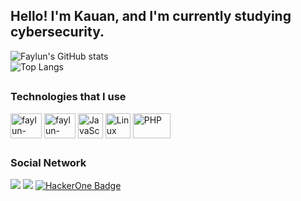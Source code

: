 ## Hello! I'm Kauan, and I'm currently studying cybersecurity.

  ![Faylun's GitHub stats](https://github-readme-stats.vercel.app/api?username=faylun&show_icons=true&theme=highcontrast)
  </br>
  ![Top Langs](https://github-readme-stats.vercel.app/api/top-langs/?username=faylun&layout=compact&theme=highcontrast)

  ##

  ### Technologies that I use
  
  <div style="display: inline_block" >

  <img align="center" alt="faylun-Python" height="40" width="50" src="https://cdn.jsdelivr.net/gh/devicons/devicon/icons/python/python-plain.svg">
  <img align="center" alt="faylun-NodeJS" height="40" width="50" src="https://cdn.jsdelivr.net/gh/devicons/devicon/icons/nodejs/nodejs-plain.svg">
<img align="center" src="https://cdn.jsdelivr.net/gh/devicons/devicon/icons/javascript/javascript-original.svg" 
     alt="JavaScript" width="40" height="40"/>
<img align="center" src="https://img.icons8.com/color/48/000000/linux.png" 
     alt="Linux Tux" width="40" height="40">
<img align="center" src="https://www.php.net/images/logos/new-php-logo.svg" 
     alt="PHP" width="60" height="40"/>


  
  </div>

  ##

  ### Social Network
  <div>
    <a href="https://www.linkedin.com/in/kauan-silveira-9032a826b" target="_blank"><img src="https://img.shields.io/badge/-LinkedIn-%230077B5?style=for-the-badge&logo=linkedin&logoColor=white" target="_blank"></a>
    <a href="https://www.twitter.com/kkauanzinn" target="_blank"><img src="https://img.shields.io/badge/Twitter-1DA1F2?style=for-the-badge&logo=twitter&logoColor=white" 
    target="_blank"></a>
    <a href="https://hackerone.com/faylun?type=user">
    <img src="https://img.shields.io/badge/HackerOne-black?style=for-the-badge&logo=hackerone&logoColor=white" alt="HackerOne Badge"/>
  </div>
  
  
